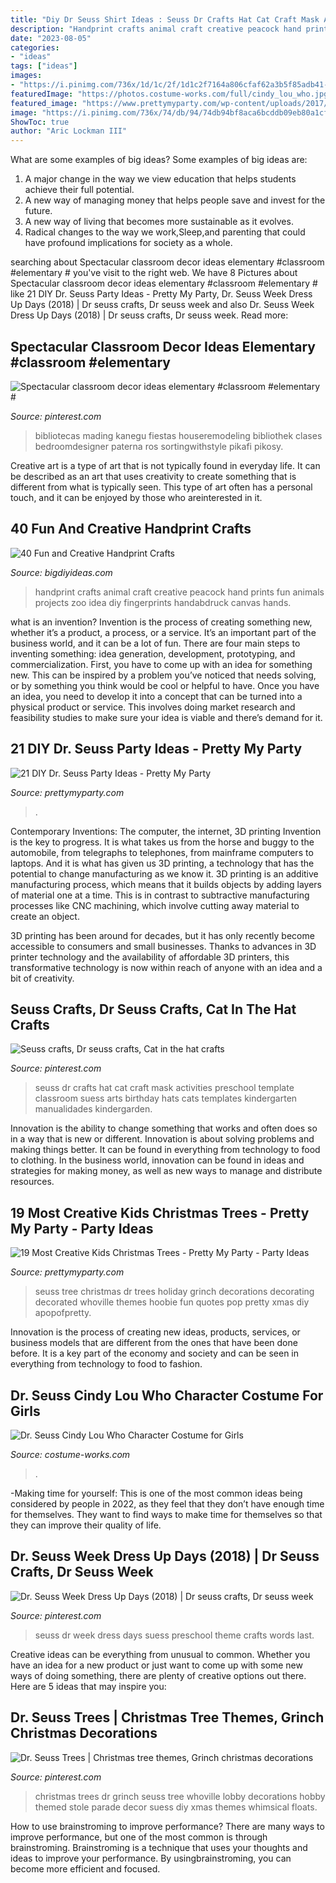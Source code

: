 ```yaml
---
title: "Diy Dr Seuss Shirt Ideas : Seuss Dr Crafts Hat Cat Craft Mask Activities Preschool Template Classroom Suess Arts Birthday Hats Cats Templates Kindergarten Manualidades Kindergarden"
description: "Handprint crafts animal craft creative peacock hand prints fun animals projects zoo idea diy fingerprints handabdruck canvas hands"
date: "2023-08-05"
categories:
- "ideas"
tags: ["ideas"]
images:
- "https://i.pinimg.com/736x/1d/1c/2f/1d1c2f7164a806cfaf62a3b5f85adb41--classroom-crafts-preschool-crafts.jpg"
featuredImage: "https://photos.costume-works.com/full/cindy_lou_who.jpg"
featured_image: "https://www.prettymyparty.com/wp-content/uploads/2017/02/diy-truffula-trees.jpg"
image: "https://i.pinimg.com/736x/74/db/94/74db94bf8aca6bcddb09eb80a1cf07c9.jpg"
ShowToc: true
author: "Aric Lockman III"
---
```



What are some examples of big ideas?
Some examples of big ideas are: 
1. A major change in the way we view education that helps students achieve their full potential. 
2. A new way of managing money that helps people save and invest for the future. 
3. A new way of living that becomes more sustainable as it evolves. 
4. Radical changes to the way we work,Sleep,and parenting that could have profound implications for society as a whole.

	

		
searching about Spectacular classroom decor ideas elementary #classroom #elementary # you've visit to the right web. We have 8 Pictures about Spectacular classroom decor ideas elementary #classroom #elementary # like 21 DIY Dr. Seuss Party Ideas - Pretty My Party, Dr. Seuss Week Dress Up Days (2018) | Dr seuss crafts, Dr seuss week and also Dr. Seuss Week Dress Up Days (2018) | Dr seuss crafts, Dr seuss week. Read more:
		
    
## Spectacular Classroom Decor Ideas Elementary #classroom #elementary #

<img loading=lazy src="https://i.pinimg.com/736x/74/db/94/74db94bf8aca6bcddb09eb80a1cf07c9.jpg" onerror="this.onerror=null;this.src='https://tse4.mm.bing.net/th?id=OIP.AvKbe_r1ElXxTeIObaZYZgHaJ3&amp;pid=15.1';" alt="Spectacular classroom decor ideas elementary #classroom #elementary #">

_Source: pinterest.com_

>bibliotecas mading kanegu fiestas houseremodeling bibliothek clases bedroomdesigner paterna ros sortingwithstyle pikafi pikosy. 

	

Creative art is a type of art that is not typically found in everyday life. It can be described as an art that uses creativity to create something that is different from what is typically seen. This type of art often has a personal touch, and it can be enjoyed by those who areinterested in it.

    
## 40 Fun And Creative Handprint Crafts

<img loading=lazy src="http://www.bigdiyideas.com/wp-content/uploads/2015/04/handprint-animal-art-525x700.jpg" onerror="this.onerror=null;this.src='https://tse4.mm.bing.net/th?id=OIP.gucOltmgpcRmgtzySd1tJAHaJ4&amp;pid=15.1';" alt="40 Fun and Creative Handprint Crafts">

_Source: bigdiyideas.com_

>handprint crafts animal craft creative peacock hand prints fun animals projects zoo idea diy fingerprints handabdruck canvas hands. 

	

what is an invention?
Invention is the process of creating something new, whether it’s a product, a process, or a service. It’s an important part of the business world, and it can be a lot of fun.
There are four main steps to inventing something: idea generation, development, prototyping, and commercialization. First, you have to come up with an idea for something new. This can be inspired by a problem you’ve noticed that needs solving, or by something you think would be cool or helpful to have. Once you have an idea, you need to develop it into a concept that can be turned into a physical product or service. This involves doing market research and feasibility studies to make sure your idea is viable and there’s demand for it.

    
## 21 DIY Dr. Seuss Party Ideas - Pretty My Party

<img loading=lazy src="https://www.prettymyparty.com/wp-content/uploads/2017/02/diy-truffula-trees.jpg" onerror="this.onerror=null;this.src='https://tse4.mm.bing.net/th?id=OIP.6IB94u5SEQB6dWBrkeel3QHaIw&amp;pid=15.1';" alt="21 DIY Dr. Seuss Party Ideas - Pretty My Party">

_Source: prettymyparty.com_

>. 

	

Contemporary Inventions: The computer, the internet, 3D printing
Invention is the key to progress. It is what takes us from the horse and buggy to the automobile, from telegraphs to telephones, from mainframe computers to laptops. And it is what has given us 3D printing, a technology that has the potential to change manufacturing as we know it.
3D printing is an additive manufacturing process, which means that it builds objects by adding layers of material one at a time. This is in contrast to subtractive manufacturing processes like CNC machining, which involve cutting away material to create an object.

3D printing has been around for decades, but it has only recently become accessible to consumers and small businesses. Thanks to advances in 3D printer technology and the availability of affordable 3D printers, this transformative technology is now within reach of anyone with an idea and a bit of creativity.

    
## Seuss Crafts, Dr Seuss Crafts, Cat In The Hat Crafts

<img loading=lazy src="https://i.pinimg.com/736x/1d/1c/2f/1d1c2f7164a806cfaf62a3b5f85adb41--classroom-crafts-preschool-crafts.jpg" onerror="this.onerror=null;this.src='https://tse2.mm.bing.net/th?id=OIP.NEQSZtsrgGhqA0lUI1_n6wHaJ4&amp;pid=15.1';" alt="Seuss crafts, Dr seuss crafts, Cat in the hat crafts">

_Source: pinterest.com_

>seuss dr crafts hat cat craft mask activities preschool template classroom suess arts birthday hats cats templates kindergarten manualidades kindergarden. 

	

Innovation is the ability to change something that works and often does so in a way that is new or different. Innovation is about solving problems and making things better. It can be found in everything from technology to food to clothing. In the business world, innovation can be found in ideas and strategies for making money, as well as new ways to manage and distribute resources.

    
## 19 Most Creative Kids Christmas Trees - Pretty My Party - Party Ideas

<img loading=lazy src="https://zolpwsuwoq-flywheel.netdna-ssl.com/wp-content/gallery/kids-christmas-trees/Dr-Seuss-Tree.jpg" onerror="this.onerror=null;this.src='https://tse4.mm.bing.net/th?id=OIP.kuOb9R9crlQAqWsWh76v3QHaLR&amp;pid=15.1';" alt="19 Most Creative Kids Christmas Trees - Pretty My Party - Party Ideas">

_Source: prettymyparty.com_

>seuss tree christmas dr trees holiday grinch decorations decorating decorated whoville themes hoobie fun quotes pop pretty xmas diy apopofpretty. 

	

Innovation is the process of creating new ideas, products, services, or business models that are different from the ones that have been done before. It is a key part of the economy and society and can be seen in everything from technology to food to fashion.

    
## Dr. Seuss Cindy Lou Who Character Costume For Girls

<img loading=lazy src="https://photos.costume-works.com/full/cindy_lou_who.jpg" onerror="this.onerror=null;this.src='https://tse2.mm.bing.net/th?id=OIP.Yy728bcSY0zErK_BygCJqgHaP1&amp;pid=15.1';" alt="Dr. Seuss Cindy Lou Who Character Costume for Girls">

_Source: costume-works.com_

>. 

	

-Making time for yourself: This is one of the most common ideas being considered by people in 2022, as they feel that they don’t have enough time for themselves. They want to find ways to make time for themselves so that they can improve their quality of life.

    
## Dr. Seuss Week Dress Up Days (2018) | Dr Seuss Crafts, Dr Seuss Week

<img loading=lazy src="https://i.pinimg.com/736x/b4/50/5a/b4505af29cef4d1528aa90856e5a8505.jpg" onerror="this.onerror=null;this.src='https://tse1.mm.bing.net/th?id=OIP.Y1gUUVN_Itv3Pa0NqWUpawHaJ3&amp;pid=15.1';" alt="Dr. Seuss Week Dress Up Days (2018) | Dr seuss crafts, Dr seuss week">

_Source: pinterest.com_

>seuss dr week dress days suess preschool theme crafts words last. 

	

Creative ideas can be everything from unusual to common. Whether you have an idea for a new product or just want to come up with some new ways of doing something, there are plenty of creative options out there. Here are 5 ideas that may inspire you: 

    
## Dr. Seuss Trees | Christmas Tree Themes, Grinch Christmas Decorations

<img loading=lazy src="https://i.pinimg.com/736x/b7/e4/f7/b7e4f7c29624b3abca46a77823c81db4--themed-christmas-trees-grinch-christmas.jpg" onerror="this.onerror=null;this.src='https://tse4.mm.bing.net/th?id=OIP.hl-ztcByX5rvvBCtFGCNHQHaJ4&amp;pid=15.1';" alt="Dr. Seuss Trees | Christmas tree themes, Grinch christmas decorations">

_Source: pinterest.com_

>christmas trees dr grinch seuss tree whoville lobby decorations hobby themed stole parade decor suess diy xmas themes whimsical floats. 

	

How to use brainstroming to improve performance?
There are many ways to improve performance, but one of the most common is through brainstroming. Brainstroming is a technique that uses your thoughts and ideas to improve your performance. By usingbrainstroming, you can become more efficient and focused.

